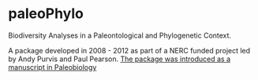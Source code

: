 # paleoPhylo
Biodiversity Analyses in a Paleontological and Phylogenetic Context.

A package developed in 2008 - 2012 as part of a NERC funded project led by Andy Purvis and Paul Pearson. [The package was introduced as a manuscript in Paleobiology](http://dx.doi.org/10.1666/0094-8373-35.3.460)
